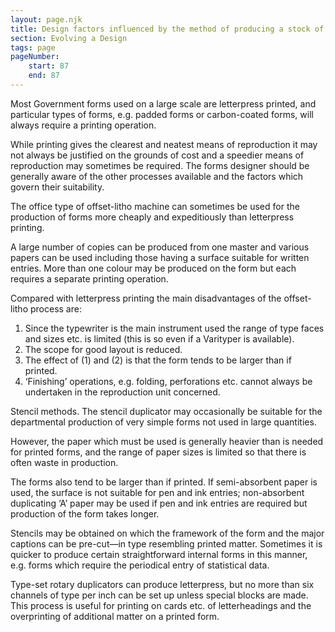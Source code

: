 ```yaml
---
layout: page.njk
title: Design factors influenced by the method of producing a stock of forms
section: Evolving a Design
tags: page
pageNumber:
    start: 87
    end: 87
---
```


Most Government forms used on a large scale are letterpress printed, and particular types of forms, e.g. padded forms or carbon-coated forms, will always require a printing operation. 

While printing gives the clearest and neatest means of reproduction it may not always be justified on the grounds of cost and a speedier means of reproduction may sometimes be required. 
The forms designer should be generally aware of the other processes available and the factors which govern their suitability.

<span class="small-caps">The office type of offset-litho machine</span> can sometimes be used for the production of forms more cheaply and expeditiously than letterpress printing.

A large number of copies can be produced from one master and various papers can be used including those having a surface suitable for written entries.
More than one colour may be produced on the form but each requires a separate printing operation.

Compared with letterpress printing the main disadvantages of the offset-litho process are:

1. Since the typewriter is the main instrument used the range of type faces and sizes etc. is limited (this is so even if a Varityper is available).
2. The scope for good layout is reduced.
3. The effect of (1) and (2) is that the form tends to be larger than if printed.
4. ‘Finishing’ operations, e.g. folding, perforations etc. cannot always be undertaken in the reproduction unit concerned.

<span class="small-caps">Stencil methods</span>. The stencil duplicator may occasionally be suitable for the departmental production of very simple forms not used in large quantities. 

However, the paper which must be used is generally heavier than is needed for printed forms, and the range of paper sizes is limited so that there is often waste in production.

The forms also tend to be larger than if printed. If semi-absorbent paper is used, the surface is not suitable for pen and ink entries; non-absorbent duplicating ‘A’ paper may be used if pen and ink entries are required but production of the form takes longer.

Stencils may be obtained on which the framework of the form and the major captions can be pre-cut—in type resembling printed matter. Sometimes it is quicker to produce certain straightforward internal forms in this manner, e.g. forms which require the periodical entry of statistical data.

<span class="small-caps">Type-set rotary duplicators</span> can produce letterpress, but no more than six channels of type per inch can be set up unless special blocks are made. This process is useful for printing on cards etc. of letterheadings and the overprinting of additional matter on a printed form.
